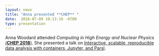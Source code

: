 ```yaml
---
layout: news
title: "Anna presented **CHEP** "
date:  2018-07-09 10:13:16 -0700
type: presentation
---
```

Anna Woodard attended *Computing in High Energy and Nuclear Physics* [(**CHEP 2018**)](http://chep2018.org/). She presented a talk on  [Interactive, scalable, reproducible data analysis with containers, Jupyter, and Parsl](https://indico.cern.ch/event/587955/contributions/2937563/).

